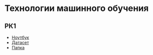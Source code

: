 # Технологии машинного обучения

## РК1
- [Ноутбук](/rk1/task.ipynb)
- [Датасет](/rk1/googleplaystore.csv)
- [Папка](/rk1/)
